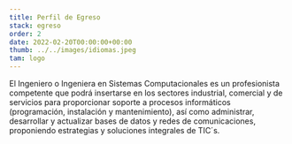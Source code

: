 ```yaml
---
title: Perfil de Egreso
stack: egreso
order: 2
date: 2022-02-20T00:00:00+00:00
thumb: ../../images/idiomas.jpeg
tam: logo
---
```

<p class="textoJustificado">
 El Ingeniero o Ingeniera en Sistemas Computacionales es un profesionista competente que podrá insertarse en los sectores industrial, comercial y de servicios para proporcionar soporte a procesos informáticos (programación, instalación y mantenimiento), así como administrar, desarrollar y actualizar bases de datos y redes de comunicaciones, proponiendo estrategias y soluciones integrales de TIC´s.
</p>